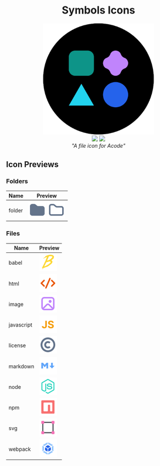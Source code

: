 <div align="center">
 <h1>Symbols Icons</h1>
 <img src="icon.png" width="60%" />
</div>

<div align="center"> 
  <img src="https://img.shields.io/badge/License-Apache%202.0-black.svg"/>
  <img src="https://img.shields.io/badge/Latest%20version-V1.0.0-black"/>
</div>

<div align="center"> 
 <i>"A file icon for Acode"</i>
</div>

## Icon Previews

### Folders

|  Name  |  Preview  |
|   --   |   --   |
| folder | ![img](icons/folders/folder.svg) ![img](icons/folders/folder-open.svg) |

### Files

|  Name  |  Preview  |
|   --   |   --   |
| babel | ![img](icons/files/babel.svg) |
| html | ![img](icons/files/code-orange.svg) |
| image | ![img](icons/files/image.svg) |
| javascript | ![img](icons/files/js.svg) |
| license | ![img](icons/files/license.svg) |
| markdown | ![img](icons/files/markdown.svg) |
| node | ![img](icons/files/node.svg) |
| npm | ![img](icons/files/npm.svg) |
| svg | ![img](icons/files/svg.svg) |
| webpack | ![img](icons/files/webpack.svg) |